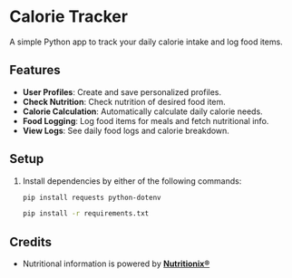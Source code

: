 # Calorie Tracker

A simple Python app to track your daily calorie intake and log food items.

## Features
- **User Profiles**: Create and save personalized profiles.
- **Check Nutrition**: Check nutrition of desired food item.
- **Calorie Calculation**: Automatically calculate daily calorie needs.
- **Food Logging**: Log food items for meals and fetch nutritional info.
- **View Logs**: See daily food logs and calorie breakdown.

## Setup
1. Install dependencies by either of the following commands:
   ```bash
   pip install requests python-dotenv 
   
   pip install -r requirements.txt

## Credits
- Nutritional information is powered by **[Nutritionix®](https://www.nutritionix.com)**